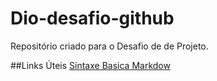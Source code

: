# Dio-desafio-github
Repositório criado para o Desafio de de Projeto.

##Links Úteis
[Sintaxe Basica Markdow](https://docs.pipz.com/central-de-ajuda/learning-center/guia-basico-de-markdown/#open)
